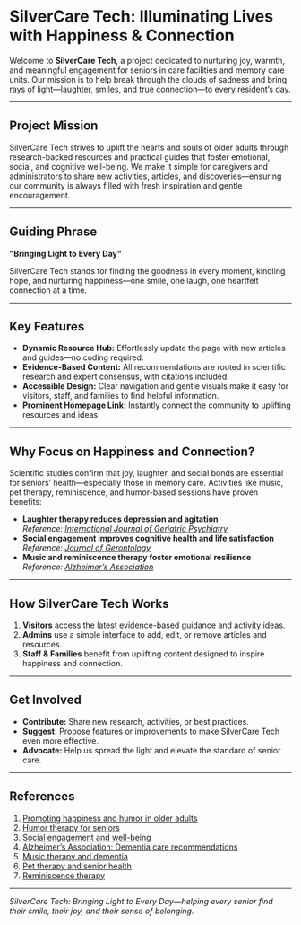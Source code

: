 # SilverCare Tech: Illuminating Lives with Happiness & Connection

Welcome to **SilverCare Tech**, a project dedicated to nurturing joy, warmth, and meaningful engagement for seniors in care facilities and memory care units. Our mission is to help break through the clouds of sadness and bring rays of light—laughter, smiles, and true connection—to every resident’s day.

---

## Project Mission

SilverCare Tech strives to uplift the hearts and souls of older adults through research-backed resources and practical guides that foster emotional, social, and cognitive well-being. We make it simple for caregivers and administrators to share new activities, articles, and discoveries—ensuring our community is always filled with fresh inspiration and gentle encouragement.

---

## Guiding Phrase

**"Bringing Light to Every Day"**

SilverCare Tech stands for finding the goodness in every moment, kindling hope, and nurturing happiness—one smile, one laugh, one heartfelt connection at a time.

---

## Key Features

- **Dynamic Resource Hub:** Effortlessly update the page with new articles and guides—no coding required.
- **Evidence-Based Content:** All recommendations are rooted in scientific research and expert consensus, with citations included.
- **Accessible Design:** Clear navigation and gentle visuals make it easy for visitors, staff, and families to find helpful information.
- **Prominent Homepage Link:** Instantly connect the community to uplifting resources and ideas.

---

## Why Focus on Happiness and Connection?

Scientific studies confirm that joy, laughter, and social bonds are essential for seniors’ health—especially those in memory care. Activities like music, pet therapy, reminiscence, and humor-based sessions have proven benefits:

- **Laughter therapy reduces depression and agitation**  
  *Reference: [International Journal of Geriatric Psychiatry](https://onlinelibrary.wiley.com/doi/abs/10.1002/gps.3725)*
- **Social engagement improves cognitive health and life satisfaction**  
  *Reference: [Journal of Gerontology](https://academic.oup.com/psychsocgerontology/article/54B/1/S23/556235)*
- **Music and reminiscence therapy foster emotional resilience**  
  *Reference: [Alzheimer’s Association](https://www.alz.org/professionals/health-systems-clinicians/dementia-care-practice-recommendations)*

---

## How SilverCare Tech Works

1. **Visitors** access the latest evidence-based guidance and activity ideas.
2. **Admins** use a simple interface to add, edit, or remove articles and resources.
3. **Staff & Families** benefit from uplifting content designed to inspire happiness and connection.

---

## Get Involved

- **Contribute:** Share new research, activities, or best practices.
- **Suggest:** Propose features or improvements to make SilverCare Tech even more effective.
- **Advocate:** Help us spread the light and elevate the standard of senior care.

---

## References

1. [Promoting happiness and humor in older adults](https://www.tandfonline.com/doi/abs/10.1080/13607860310001613216)
2. [Humor therapy for seniors](https://onlinelibrary.wiley.com/doi/abs/10.1002/gps.3725)
3. [Social engagement and well-being](https://academic.oup.com/psychsocgerontology/article/54B/1/S23/556235)
4. [Alzheimer’s Association: Dementia care recommendations](https://www.alz.org/professionals/health-systems-clinicians/dementia-care-practice-recommendations)
5. [Music therapy and dementia](https://www.ncbi.nlm.nih.gov/pmc/articles/PMC6365075/)
6. [Pet therapy and senior health](https://www.ncbi.nlm.nih.gov/pmc/articles/PMC6113204/)
7. [Reminiscence therapy](https://www.ncbi.nlm.nih.gov/pmc/articles/PMC6365075/)

---

*SilverCare Tech: Bringing Light to Every Day—helping every senior find their smile, their joy, and their sense of belonging.*
